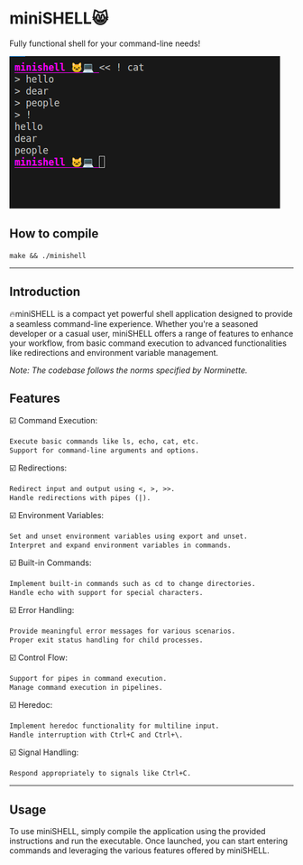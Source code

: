 # miniSHELL😸
Fully functional shell for your command-line needs!

![Screenshot](hey.png)
## How to compile
```
make && ./minishell
```
____________________________________________
## Introduction
🔥miniSHELL is a compact yet powerful shell application designed to provide a seamless command-line experience. Whether you're a seasoned developer or a casual user, miniSHELL offers a range of features to enhance your workflow, from basic command execution to advanced functionalities like redirections and environment variable management.

_Note: The codebase follows the norms specified by Norminette._
## Features
☑️ Command Execution:

    Execute basic commands like ls, echo, cat, etc.
    Support for command-line arguments and options.

☑️ Redirections:

    Redirect input and output using <, >, >>.
    Handle redirections with pipes (|).

☑️ Environment Variables:

    Set and unset environment variables using export and unset.
    Interpret and expand environment variables in commands.

☑️ Built-in Commands:

    Implement built-in commands such as cd to change directories.
    Handle echo with support for special characters.

☑️ Error Handling:

    Provide meaningful error messages for various scenarios.
    Proper exit status handling for child processes.

☑️ Control Flow:

    Support for pipes in command execution.
    Manage command execution in pipelines.

☑️ Heredoc:

    Implement heredoc functionality for multiline input.
    Handle interruption with Ctrl+C and Ctrl+\.

☑️ Signal Handling:

    Respond appropriately to signals like Ctrl+C.
_________________________________________________________

## Usage
To use miniSHELL, simply compile the application using the provided instructions and run the executable. Once launched, you can start entering commands and leveraging the various features offered by miniSHELL.
